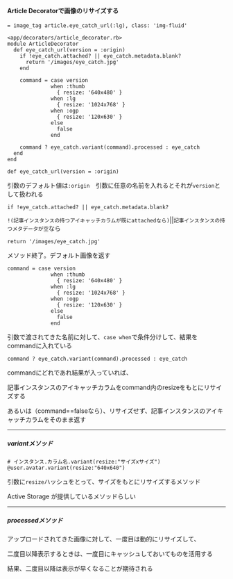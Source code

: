 #### Article Decoratorで画像のリサイズする

```
= image_tag article.eye_catch_url(:lg), class: 'img-fluid'
```

```
<app/decorators/article_decorator.rb>
module ArticleDecorator
  def eye_catch_url(version = :origin)
    if !eye_catch.attached? || eye_catch.metadata.blank?
      return '/images/eye_catch.jpg'
    end

    command = case version
              when :thumb
                { resize: '640x480' }
              when :lg
                { resize: '1024x768' }
              when :ogp
                { resize: '120x630' }
              else
                false
              end

    command ? eye_catch.variant(command).processed : eye_catch
  end
end

```

```
def eye_catch_url(version = :origin)
```

引数のデフォルト値は`:origin`　引数に任意の名前を入れるとそれが`version`として扱われる

```
if !eye_catch.attached? || eye_catch.metadata.blank?
```

`!(記事インスタンスの持つアイキャッチカラムが既にattachedなら)`||`記事インスタンスの持つメタデータが空`なら

```
return '/images/eye_catch.jpg'
```

メソッド終了。デフォルト画像を返す

```
command = case version
              when :thumb
                { resize: '640x480' }
              when :lg
                { resize: '1024x768' }
              when :ogp
                { resize: '120x630' }
              else
                false
              end
```

引数で渡されてきた名前に対して、`case when`で条件分けして、結果をcommandに入れている

```
command ? eye_catch.variant(command).processed : eye_catch
```

commandにどれであれ結果が入っていれば、

記事インスタンスのアイキャッチカラムをcommand内のresizeをもとにリサイズする

あるいは（command==falseなら）、リサイズせず、記事インスタンスのアイキャッチカラムをそのまま返す



***



##### variantメソッド

```
# インスタンス.カラム名.variant(resize:"サイズxサイズ")
@user.avatar.variant(resize:"640x640")
```

引数に`resize`ハッシュをとって、サイズをもとにリサイズするメソッド

Active Storage が提供しているメソッドらしい



***

##### processedメソッド

アップロードされてきた画像に対して、一度目は動的にリサイズして、

二度目以降表示するときは、一度目にキャッシュしておいてものを活用する

結果、二度目以降は表示が早くなることが期待される

